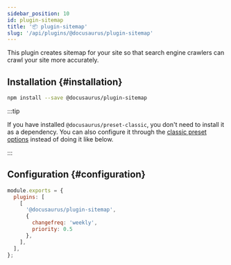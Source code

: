 ```yaml
---
sidebar_position: 10
id: plugin-sitemap
title: '📦 plugin-sitemap'
slug: '/api/plugins/@docusaurus/plugin-sitemap'
---
```


This plugin creates sitemap for your site so that search engine crawlers can crawl your site more accurately.

## Installation {#installation}

```bash npm2yarn
npm install --save @docusaurus/plugin-sitemap
```

:::tip

If you have installed `@docusaurus/preset-classic`, you don't need to install it as a dependency. You can also configure it through the [classic preset options](presets.md#docusauruspreset-classic) instead of doing it like below.

:::

## Configuration {#configuration}

```js title="docusaurus.config.js"
module.exports = {
  plugins: [
    [
      '@docusaurus/plugin-sitemap',
      {
        changefreq: 'weekly',
        priority: 0.5
      },
    ],
  ],
};
```
